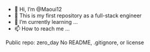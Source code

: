 - 👋 Hi, I’m @Maoui12
- 👀 This is my first repository as a full-stack engineer
- 🌱 I’m currently learning ...
- 📫 How to reach me ...

<!---
Maoui12/Maoui12 is a ✨ special ✨ repository because its `README.md` (this file) appears on your GitHub profile.
You can click the Preview link to take a look at your changes.
--->
Public repo: zero_day
No README, .gitignore, or license
